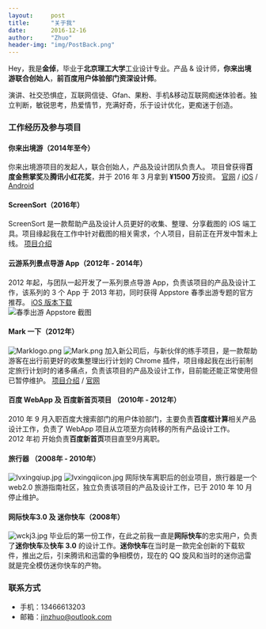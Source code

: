 ```yaml
---
layout:     post
title:      "关于我"
date:       2016-12-16
author:     "Zhuo"
header-img: "img/PostBack.png"
---
```



Hey，我是**金倬**，毕业于**北京理工大学**工业设计专业。产品 & 设计师，**你来出境游联合创始人**，**前百度用户体验部门资深设计师**。

演讲、社交恐惧症，互联网信徒、Gfan、果粉、手机&移动互联网痴迷体验者。独立判断，敏锐思考，热爱情节，充满好奇，乐于设计优化，更痴迷于创造。

### 工作经历及参与项目  

#### 你来出境游（2014年至今）
你来出境游项目的发起人，联合创始人，产品及设计团队负责人。  项目曾获得**百度金熊掌奖**及**腾讯小红花奖**，并于 2016 年 3 月拿到 **¥1500 万**投资。 [官网](https://www.nilai.com) / [iOS](https://itunes.apple.com/cn/app/ni-lai-chu-jing-you-yu-ding/id880907877?mt=8)  / [Android](http://t.cn/RhFh6Wc)  

#### ScreenSort（2016年）
ScreenSort 是一款帮助产品及设计人员更好的收集、整理、分享截图的 iOS 端工具。项目缘起我在工作中针对截图的相关需求，个人项目，目前正在开发中暂未上线。 [项目介绍](http://www.jinzhuo.me/2016/09/30/screenshot/) 

#### 云游系列景点导游 App（2012年 - 2014年）  
2012 年起，与团队一起开发了一系列景点导游 App，负责该项目的产品及设计工作，该系列的 3 个 App 于 2013 年初，同时获得 Appstore 春季出游专题的官方推荐。 [iOS 版本下载](https://itunes.apple.com/cn/app/gu-gong-zui-bang-gu-gong-yu/id757516130?mt=8)   
![春季出游 Appstore 截图](http://img.jinzhuo.me/IMG_5502.JPG)

#### Mark 一下（2012年）  
![Marklogo.png](http://img.jinzhuo.me/Marklogo.png)
![Mark.png](http://img.jinzhuo.me/Mark.png)
加入新公司后，与新伙伴的练手项目，是一款帮助游客在出行前更好的收集整理出行计划的 Chrome 插件，项目缘起我在出行前制定旅行计划时的诸多痛点，负责该项目的产品及设计工作，目前能还能正常使用但已暂停维护。  [项目介绍](http://www.nilai.com)  /  [官网](http://www.markyixia.com)

#### 百度 WebApp 及 百度新首页项目 （2010年 - 2012年）  
2010 年 9 月入职百度大搜索部门的用户体验部门，主要负责**百度框计算**相关产品设计工作，负责了 WebApp 项目从立项至方向转移的所有产品设计工作。  
2012 年初 开始负责**百度新首页**项目直至9月离职。  

#### 旅行器 （2008年 - 2010年）  
![lvxingqiup.jpg](http://img.jinzhuo.me/lvxingqiup.jpg)
![lvxingqiicon.jpg](http://img.jinzhuo.me/lvxingqiicon.jpg)
网际快车离职后的创业项目，旅行器是一个 web2.0 旅游指南社区，独立负责该项目的产品及设计工作，已于 2010 年 10 月停止维护。

#### 网际快车3.0 及 迷你快车（2008年）  
![wckj3.jpg](http://img.jinzhuo.me/wckj3.jpg)
毕业后的第一份工作，在此之前我一直是**网际快车**的忠实用户，负责了**迷你快车**及**快车 3.0** 的设计工作。**迷你快车**在当时是一款完全创新的下载软件，推出之后，引来腾讯和迅雷的争相模仿，现在的 QQ 旋风和当时的迷你迅雷就是完全模仿迷你快车的产物。

### 联系方式  
* 手机：13466613203
* 邮箱：jinzhuo@outlook.com